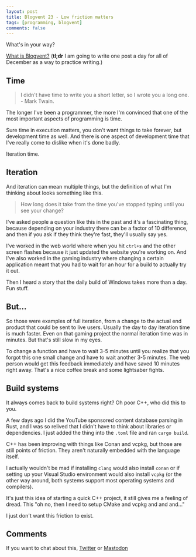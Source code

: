 ```yaml
---
layout: post
title: Blogvent 23 - Low friction matters
tags: [programming, blogvent]
comments: false
---
```


What's in your way?

[What is Blogvent?](/2022-11-27-blogvent-calendar/) (**tl;dr** I am going to write one post a day for all of December as a way to practice writing.)

## Time

> I didn't have time to write you a short letter, so I wrote you a long one. - Mark Twain.

The longer I've been a programmer, the more I'm convinced that one of the most important aspects of programming is time.

Sure time in execution matters, you don't want things to take forever, but development time as well. And there is one aspect of development time that I've really come to dislike when it's done badly.

Iteration time.

## Iteration

And iteration can mean multiple things, but the definition of what I'm thinking about looks something like this.

> How long does it take from the time you've stopped typing until you see your change?

I've asked people a question like this in the past and it's a fascinating thing, because depending on your industry there can be a factor of 10 difference, and then if you ask if they think they're fast, they'll usually say yes.

I've worked in the web world where when you hit `ctrl+s` and the other screen flashes because it just updated the website you're working on. And I've also worked in the gaming industry where changing a certain application meant that you had to wait for an hour for a build to actually try it out.

Then I heard a story that the daily build of Windows takes more than a day. Fun stuff.

## But...

So those were examples of full iteration, from a change to the actual end product that could be sent to live users. Usually the day to day iteration time is much faster. Even on that gaming project the normal iteration time was in minutes. But that's still slow in my eyes.

To change a function and have to wait 3-5 minutes until you realize that you forgot this one small change and have to wait another 3-5 minutes. The web person would get this feedback immediately and have saved 10 minutes right away. That's a nice coffee break and some lightsaber fights.

## Build systems

It always comes back to build systems right? Oh poor C++, who did this to you.

A few days ago I did the YouTube sponsored content database parsing in Rust, and I was so relived that I didn't have to think about libraries or dependencies. I just added the thing into the `.toml` file and ran `cargo build`.

C++ has been improving with things like Conan and vcpkg, but those are still points of friction. They aren't naturally embedded with the language itself.

I actually wouldn't be mad if installing `clang` would also install `conan` or if setting up your Visual Studio environment would also install `vcpkg` (or the other way around, both systems support most operating systems and compilers).

It's just this idea of starting a quick C++ project, it still gives me a feeling of dread. This "oh no, then I need to setup CMake and vcpkg and and and..."

I just don't want this friction to exist.

## Comments

If you want to chat about this, [Twitter](https://twitter.com/olafurw/status/1606359279174287372) or [Mastodon](https://mastodon.social/@olafurw/109564453333896076)